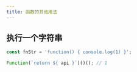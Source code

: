 ```yaml
---
title: 函数的其他用法
---
```


## 执行一个字符串

```javascript
const fnStr = 'function() { console.log(1) }';

Function(`return ${ api }`)()(); // 1
```
